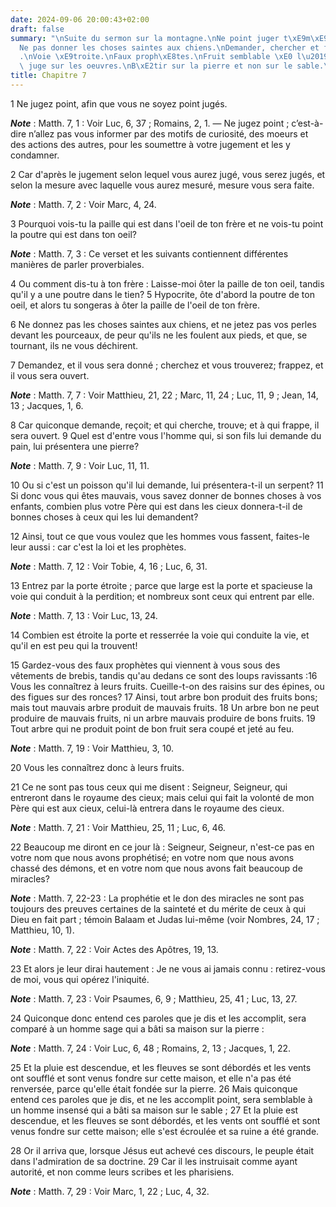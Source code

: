 ```yaml
---
date: 2024-09-06 20:00:43+02:00
draft: false
summary: "\nSuite du sermon sur la montagne.\nNe point juger t\xE9m\xE9rairement.\n\
  Ne pas donner les choses saintes aux chiens.\nDemander, chercher et frapper.\nCharit\xE9\
  .\nVoie \xE9troite.\nFaux proph\xE8tes.\nFruit semblable \xE0 l\u2019arbre.\nDieu\
  \ juge sur les oeuvres.\nB\xE2tir sur la pierre et non sur le sable.\n"
title: Chapitre 7
---
```





1 Ne jugez point, afin que vous ne soyez point jugés.

***Note*** :  Matth. 7, 1 : Voir Luc, 6, 37 ; Romains, 2, 1. ― Ne jugez point ; c’est-à-dire n’allez pas vous informer par des motifs de curiosité, des moeurs et des actions des autres, pour les soumettre à votre jugement et les y condamner.

2 Car d'après le jugement selon lequel vous aurez jugé, vous serez jugés, et selon la mesure avec laquelle vous aurez mesuré, mesure vous sera faite.

***Note*** :  Matth. 7, 2 : Voir Marc, 4, 24.

3 Pourquoi vois-tu la paille qui est dans l'oeil de ton frère et ne vois-tu point la poutre qui est dans ton oeil?

***Note*** :  Matth. 7, 3 : Ce verset et les suivants contiennent différentes manières de parler proverbiales.

4 Ou comment dis-tu à ton frère : Laisse-moi ôter la paille de ton oeil, tandis qu'il y a une poutre dans le tien? 5 Hypocrite, ôte d'abord la poutre de ton oeil, et alors tu songeras à ôter la paille de l'oeil de ton frère.


6 Ne donnez pas les choses saintes aux chiens, et ne jetez pas vos perles devant les pourceaux, de peur qu'ils ne les foulent aux pieds, et que, se tournant, ils ne vous déchirent.


7 Demandez, et il vous sera donné ; cherchez et vous trouverez; frappez, et il vous sera ouvert.

***Note*** :  Matth. 7, 7 : Voir Matthieu, 21, 22 ; Marc, 11, 24 ; Luc, 11, 9 ; Jean, 14, 13 ; Jacques, 1, 6.

8 Car quiconque demande, reçoit; et qui cherche, trouve; et à qui frappe, il sera ouvert. 9 Quel est d'entre vous l'homme qui, si son fils lui demande du pain, lui présentera une pierre?

***Note*** :  Matth. 7, 9 : Voir Luc, 11, 11.

10 Ou si c'est un poisson qu'il lui demande, lui présentera-t-il un serpent? 11 Si donc vous qui êtes mauvais, vous savez donner de bonnes choses à vos enfants, combien plus votre Père qui est dans les cieux donnera-t-il de bonnes choses à ceux qui les lui demandent?


12 Ainsi, tout ce que vous voulez que les hommes vous fassent, faites-le leur aussi : car c'est la loi et les prophètes.

***Note*** :  Matth. 7, 12 : Voir Tobie, 4, 16 ; Luc, 6, 31.


13 Entrez par la porte étroite ; parce que large est la porte et spacieuse la voie qui conduit à la perdition; et nombreux sont ceux qui entrent par elle.

***Note*** :  Matth. 7, 13 : Voir Luc, 13, 24.

14 Combien est étroite la porte et resserrée la voie qui conduite la vie, et qu'il en est peu qui la trouvent!


15 Gardez-vous des faux prophètes qui viennent à vous sous des vêtements de brebis, tandis qu'au dedans ce sont des loups ravissants :16 Vous les connaîtrez à leurs fruits. Cueille-t-on des raisins sur des épines, ou des figues sur des ronces? 17 Ainsi, tout arbre bon produit des fruits bons; mais tout mauvais arbre produit de mauvais fruits. 18 Un arbre bon ne peut produire de mauvais fruits, ni un arbre mauvais produire de bons fruits. 19 Tout arbre qui ne produit point de bon fruit sera coupé et jeté au feu.

***Note*** :  Matth. 7, 19 : Voir Matthieu, 3, 10.

20 Vous les connaîtrez donc à leurs fruits.


21 Ce ne sont pas tous ceux qui me disent : Seigneur, Seigneur, qui entreront dans le royaume des cieux; mais celui qui fait la volonté de mon Père qui est aux cieux, celui-là entrera dans le royaume des cieux.

***Note*** :  Matth. 7, 21 : Voir Matthieu, 25, 11 ; Luc, 6, 46.

22 Beaucoup me diront en ce jour là : Seigneur, Seigneur, n'est-ce pas en votre nom que nous avons prophétisé; en votre nom que nous avons chassé des démons, et en votre nom que nous avons fait beaucoup de miracles?

***Note*** :  Matth. 7, 22-23 : La prophétie et le don des miracles ne sont pas toujours des preuves certaines de la sainteté et du mérite de ceux à qui Dieu en fait part ; témoin Balaam et Judas lui-même (voir Nombres, 24, 17 ; Matthieu, 10, 1).

***Note*** :  Matth. 7, 22 : Voir Actes des Apôtres, 19, 13.

23 Et alors je leur dirai hautement : Je ne vous ai jamais connu : retirez-vous de moi, vous qui opérez l'iniquité.

***Note*** :  Matth. 7, 23 : Voir Psaumes, 6, 9 ; Matthieu, 25, 41 ; Luc, 13, 27.


24 Quiconque donc entend ces paroles que je dis et les accomplit, sera comparé à un homme sage qui a bâti sa maison sur la pierre :

***Note*** :  Matth. 7, 24 : Voir Luc, 6, 48 ; Romains, 2, 13 ; Jacques, 1, 22.

25 Et la pluie est descendue, et les fleuves se sont débordés et les vents ont soufflé et sont venus fondre sur cette maison, et elle n'a pas été renversée, parce qu'elle était fondée sur la pierre. 26 Mais quiconque entend ces paroles que je dis, et ne les accomplit point, sera semblable à un homme insensé qui a bâti sa maison sur le sable ; 27 Et la pluie est descendue, et les fleuves se sont débordés, et les vents ont soufflé et sont venus fondre sur cette maison; elle s'est écroulée et sa ruine a été grande.


28 Or il arriva que, lorsque Jésus eut achevé ces discours, le peuple était dans l'admiration de sa doctrine. 29 Car il les instruisait comme ayant autorité, et non comme leurs scribes et les pharisiens.

***Note*** :  Matth. 7, 29 : Voir Marc, 1, 22 ; Luc, 4, 32.

